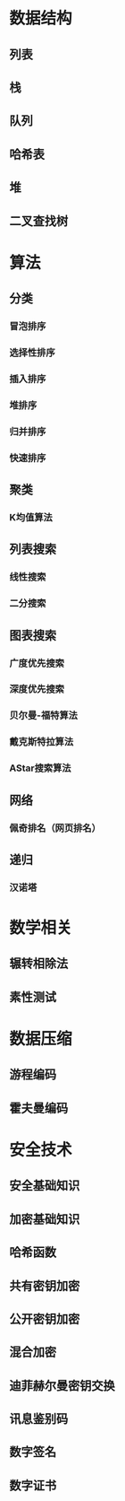 # 数据结构 
## 列表

## 栈

## 队列

## 哈希表

## 堆

## 二叉查找树

# 算法
## 分类
### 冒泡排序


### 选择性排序

### 插入排序

### 堆排序

### 归并排序

### 快速排序


## 聚类

### K均值算法

## 列表搜索

### 线性搜索

### 二分搜索


## 图表搜索

### 广度优先搜索

### 深度优先搜索

### 贝尔曼-福特算法

### 戴克斯特拉算法

### AStar搜索算法

## 网络
### 佩奇排名（网页排名）

## 递归
### 汉诺塔

# 数学相关

## 辗转相除法

## 素性测试


# 数据压缩

## 游程编码

## 霍夫曼编码


# 安全技术

## 安全基础知识

## 加密基础知识

## 哈希函数

## 共有密钥加密

## 公开密钥加密

## 混合加密

## 迪菲赫尔曼密钥交换

## 讯息鉴别码

## 数字签名

## 数字证书